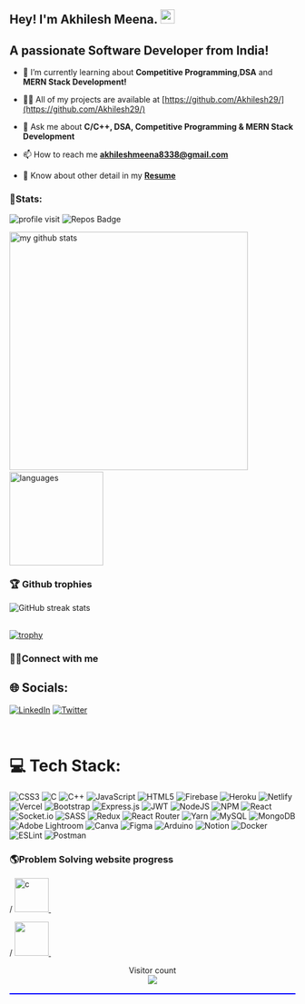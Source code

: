 ## Hey! I'm Akhilesh Meena. <img src="https://media.giphy.com/media/hvRJCLFzcasrR4ia7z/giphy.gif" width="25px">

## A passionate Software Developer from India!

- 🌱 I’m currently learning about **Competitive Programming**,**DSA** and **MERN Stack Development!**

- 👨‍💻 All of my projects are available at [https://github.com/Akhilesh29/](https://github.com/Akhilesh29/)

- 💬 Ask me about **C/C++, DSA, Competitive Programming & MERN Stack Development**

- 📫 How to reach me **akhileshmeena8338@gmail.com**

- 📄 Know about other detail in my **[Resume](https://drive.google.com/file/d/1jhfFjg4mIm85iBZkxq1Q1IoSdkW_G3iG/view)**


### 👦Stats:

<div align="left">

![profile visit](https://komarev.com/ghpvc/?username=Akhilesh29) 
![Repos Badge](https://badges.pufler.dev/repos/Akhilesh29)

<p align="left">
<img src="https://github-readme-stats.vercel.app/api?username=Akhilesh29&show_icons=true&theme=buefy" alt="my github stats" width="420"/>&nbsp;<img src="https://github-readme-stats.vercel.app/api/top-langs/?username=Akhilesh29&layout=compact&theme=buefy" alt="languages" height="165">
</p>
</div>

### 🏆 Github trophies

![GitHub streak stats](https://github-readme-streak-stats.herokuapp.com/?user=Akhilesh29)  
<br />

[![trophy](https://github-profile-trophy.vercel.app/?username=Akhilesh29&margin-w=10&margin-h=10)](https://github.com/Akhilesh29/github-profile-trophy)

###  👨‍💻Connect with me


## 🌐 Socials:
[![LinkedIn](https://img.shields.io/badge/LinkedIn-%230077B5.svg?logo=linkedin&logoColor=white)](https://www.linkedin.com/in/akhilesh-kumar-meena/) [![Twitter](https://img.shields.io/badge/Twitter-%231DA1F2.svg?logo=Twitter&logoColor=white)](https://twitter.com/_Akhil29) 

<br />


# 💻 Tech Stack:
![CSS3](https://img.shields.io/badge/css3-%231572B6.svg?style=for-the-badge&logo=css3&logoColor=white) ![C](https://img.shields.io/badge/c-%2300599C.svg?style=for-the-badge&logo=c&logoColor=white) ![C++](https://img.shields.io/badge/c++-%2300599C.svg?style=for-the-badge&logo=c%2B%2B&logoColor=white) ![JavaScript](https://img.shields.io/badge/javascript-%23323330.svg?style=for-the-badge&logo=javascript&logoColor=%23F7DF1E) ![HTML5](https://img.shields.io/badge/html5-%23E34F26.svg?style=for-the-badge&logo=html5&logoColor=white) ![Firebase](https://img.shields.io/badge/firebase-%23039BE5.svg?style=for-the-badge&logo=firebase) ![Heroku](https://img.shields.io/badge/heroku-%23430098.svg?style=for-the-badge&logo=heroku&logoColor=white) ![Netlify](https://img.shields.io/badge/netlify-%23000000.svg?style=for-the-badge&logo=netlify&logoColor=#00C7B7) ![Vercel](https://img.shields.io/badge/vercel-%23000000.svg?style=for-the-badge&logo=vercel&logoColor=white) ![Bootstrap](https://img.shields.io/badge/bootstrap-%23563D7C.svg?style=for-the-badge&logo=bootstrap&logoColor=white) ![Express.js](https://img.shields.io/badge/express.js-%23404d59.svg?style=for-the-badge&logo=express&logoColor=%2361DAFB) ![JWT](https://img.shields.io/badge/JWT-black?style=for-the-badge&logo=JSON%20web%20tokens) ![NodeJS](https://img.shields.io/badge/node.js-6DA55F?style=for-the-badge&logo=node.js&logoColor=white) ![NPM](https://img.shields.io/badge/NPM-%23000000.svg?style=for-the-badge&logo=npm&logoColor=white) ![React](https://img.shields.io/badge/react-%2320232a.svg?style=for-the-badge&logo=react&logoColor=%2361DAFB) ![Socket.io](https://img.shields.io/badge/Socket.io-black?style=for-the-badge&logo=socket.io&badgeColor=010101) ![SASS](https://img.shields.io/badge/SASS-hotpink.svg?style=for-the-badge&logo=SASS&logoColor=white) ![Redux](https://img.shields.io/badge/redux-%23593d88.svg?style=for-the-badge&logo=redux&logoColor=white) ![React Router](https://img.shields.io/badge/React_Router-CA4245?style=for-the-badge&logo=react-router&logoColor=white) ![Yarn](https://img.shields.io/badge/yarn-%232C8EBB.svg?style=for-the-badge&logo=yarn&logoColor=white)  ![MySQL](https://img.shields.io/badge/mysql-%2300f.svg?style=for-the-badge&logo=mysql&logoColor=white) ![MongoDB](https://img.shields.io/badge/MongoDB-%234ea94b.svg?style=for-the-badge&logo=mongodb&logoColor=white) ![Adobe Lightroom](https://img.shields.io/badge/Adobe%20Lightroom-31A8FF.svg?style=for-the-badge&logo=Adobe%20Lightroom&logoColor=white) ![Canva](https://img.shields.io/badge/Canva-%2300C4CC.svg?style=for-the-badge&logo=Canva&logoColor=white) 	![Figma](https://img.shields.io/badge/figma-%23F24E1E.svg?style=for-the-badge&logo=figma&logoColor=white) ![Arduino](https://img.shields.io/badge/-Arduino-00979D?style=for-the-badge&logo=Arduino&logoColor=white) ![Notion](https://img.shields.io/badge/Notion-%23000000.svg?style=for-the-badge&logo=notion&logoColor=white) ![Docker](https://img.shields.io/badge/docker-%230db7ed.svg?style=for-the-badge&logo=docker&logoColor=white) ![ESLint](https://img.shields.io/badge/ESLint-4B3263?style=for-the-badge&logo=eslint&logoColor=white) ![Postman](https://img.shields.io/badge/Postman-FF6C37?style=for-the-badge&logo=postman&logoColor=white)





### 🌎Problem Solving website progress

<table border = "1" bordercolor = "blue">
  <tr>
/
	<a href="https://leetcode.com/akhilesh190/" target="_blank">
		<img src="https://smlpoints.com/wp-content/uploads/LeetCode_logo.png" alt="c" width="60" height="60"/>
	</a> &nbsp;&nbsp;&nbsp;&nbsp;&nbsp;

/	<a href="https://auth.geeksforgeeks.org/user/akhilesh190/practice" target="_blank">
		<img src="https://upload.wikimedia.org/wikipedia/commons/4/43/GeeksforGeeks.svg" width="60" height="60"/>
	</a> &nbsp;&nbsp;&nbsp;&nbsp;&nbsp;

</p>

[instagram]: https://www.instagram.com/akhhil.__/
[linkedin]: https://www.linkedin.com/in/akhilesh-kumar-meena-459640201/

<p align="center"> 
  Visitor count<br>
  <img src="https://profile-counter.glitch.me/Akhilesh29/count.svg" />
</p>

